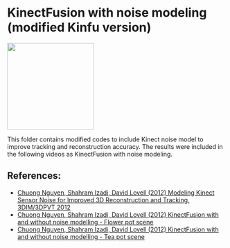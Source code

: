 # KinectFusion with noise modeling (modified Kinfu version)

<img src="https://cloud.githubusercontent.com/assets/776061/24733543/bfd48b62-1abb-11e7-8a64-69b25bdffdc0.jpg" align="center" height="200">

This folder contains modified codes to include Kinect noise model to improve tracking and reconstruction accuracy. The results were included in the following videos as KinectFusion with noise modeling.

References:
-------------
- [Chuong Nguyen, Shahram Izadi, David Lovell (2012) Modeling Kinect Sensor Noise for Improved 3D Reconstruction and Tracking, 3DIM/3DPVT 2012](https://github.com/chuong/pcl/blob/master/gpu/kinfu_noise_modeling/paper/Nguyen2012-ModelingKinectSensorNoise.pdf)
- [Chuong Nguyen, Shahram Izadi, David Lovell (2012) KinectFusion with and without noise modelling - Flower pot scene](https://youtu.be/PTKu1TmDoj8)
- [Chuong Nguyen, Shahram Izadi, David Lovell (2012) KinectFusion with and without noise modelling - Tea pot scene](https://youtu.be/GQB5r1o7Sl0)

